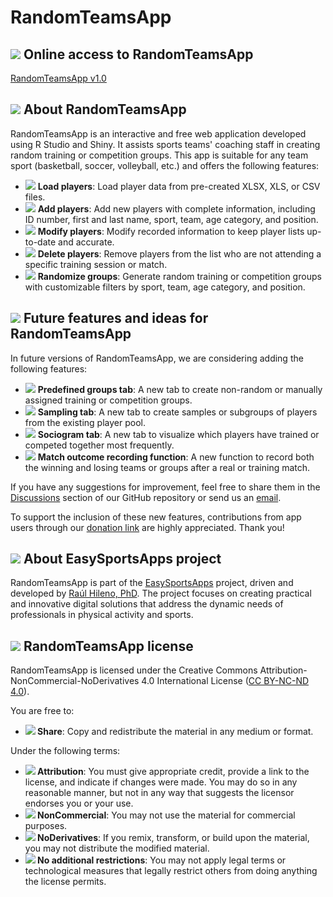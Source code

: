 # RandomTeamsApp

## <img src="https://img.icons8.com/ios-filled/24/000000/internet.png"/> Online access to RandomTeamsApp

[RandomTeamsApp v1.0](https://easysportsapps.shinyapps.io/randomteamsapp/)

## <img src="https://img.icons8.com/ios-filled/24/000000/document.png"/> About RandomTeamsApp

RandomTeamsApp is an interactive and free web application developed using R Studio and Shiny. It assists sports teams' coaching staff in creating random training or competition groups. This app is suitable for any team sport (basketball, soccer, volleyball, etc.) and offers the following features:

- <img src="https://img.icons8.com/ios-filled/24/000000/upload.png"/> **Load players**: Load player data from pre-created XLSX, XLS, or CSV files.
- <img src="https://img.icons8.com/ios-filled/24/000000/add-user-male.png"/> **Add players**: Add new players with complete information, including ID number, first and last name, sport, team, age category, and position.
- <img src="https://img.icons8.com/ios-filled/24/000000/edit.png"/> **Modify players**: Modify recorded information to keep player lists up-to-date and accurate.
- <img src="https://img.icons8.com/ios-filled/24/000000/delete-sign.png"/> **Delete players**: Remove players from the list who are not attending a specific training session or match.
- <img src="https://img.icons8.com/ios-filled/24/000000/dice.png"/> **Randomize groups**: Generate random training or competition groups with customizable filters by sport, team, age category, and position.

## <img src="https://img.icons8.com/ios-filled/24/000000/idea.png"/> Future features and ideas for RandomTeamsApp

In future versions of RandomTeamsApp, we are considering adding the following features:

- <img src="https://img.icons8.com/ios-filled/24/000000/open-book.png"/> **Predefined groups tab**: A new tab to create non-random or manually assigned training or competition groups.
- <img src="https://img.icons8.com/ios-filled/24/000000/numbers-input-form.png"/> **Sampling tab**: A new tab to create samples or subgroups of players from the existing player pool.
- <img src="https://img.icons8.com/ios-filled/24/000000/combo-chart.png"/> **Sociogram tab**: A new tab to visualize which players have trained or competed together most frequently.
- <img src="https://img.icons8.com/ios-filled/24/000000/trophy.png"/> **Match outcome recording function**: A new function to record both the winning and losing teams or groups after a real or training match.

If you have any suggestions for improvement, feel free to share them in the [Discussions](https://github.com/EasySportsApps/RandomTeamsApp/discussions) section of our GitHub repository or send us an [email](mailto:easysportsappsproject@gmail.com).  

To support the inclusion of these new features, contributions from app users through our [donation link](https://www.paypal.com/donate/?hosted_button_id=BA84P5Y2MC7MN) are highly appreciated. Thank you!

## <img src="https://img.icons8.com/ios-filled/24/000000/document.png"/> About EasySportsApps project

RandomTeamsApp is part of the [EasySportsApps](https://github.com/EasySportsApps) project, driven and developed by [Raúl Hileno, PhD](https://raulhilenophd-nextlevelstatsandapps4u.netlify.app/). The project focuses on creating practical and innovative digital solutions that address the dynamic needs of professionals in physical activity and sports.

## <img src="https://img.icons8.com/ios-filled/24/000000/copyright.png"/> RandomTeamsApp license

RandomTeamsApp is licensed under the Creative Commons Attribution-NonCommercial-NoDerivatives 4.0 International License ([CC BY-NC-ND 4.0](https://creativecommons.org/licenses/by-nc-nd/4.0/)).

You are free to:
- **<img src="https://img.icons8.com/ios-filled/24/000000/link.png"/> Share**: Copy and redistribute the material in any medium or format.

Under the following terms:
- **<img src="https://img.icons8.com/ios-filled/24/000000/user.png"/> Attribution**: You must give appropriate credit, provide a link to the license, and indicate if changes were made. You may do so in any reasonable manner, but not in any way that suggests the licensor endorses you or your use.
- **<img src="https://img.icons8.com/ios-filled/24/000000/no-cash.png"/> NonCommercial**: You may not use the material for commercial purposes.
- **<img src="https://img.icons8.com/material-rounded/24/000000/equal-sign.png"/> NoDerivatives**: If you remix, transform, or build upon the material, you may not distribute the modified material.
- **<img src="https://img.icons8.com/material-rounded/24/000000/unlock.png"/> No additional restrictions**: You may not apply legal terms or technological measures that legally restrict others from doing anything the license permits.

